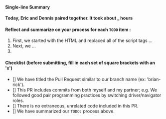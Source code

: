 #### Single-line Summary
**Today, Eric and Dennis paired together. It took about _ hours**

#### Reflect and summarize on your process for each `TODO` item :  
  1. First, we started with the HTML and replaced all of the script tags ...
  2. Next, we ...
  3. 

#### Checklist (before submitting, fill in each set of square brackets with an 'x')
- [] We have titled the Pull Request similar to our branch name (ex: 'brian-rick'). 
- [] This PR includes commits from both myself and my partner; e.g. We followed good pair programming practices by switching driver/navigator roles.
- [] There is no extraneous, unrelated code included in this PR.
- [] We have summarized our `TODO:` process above.
